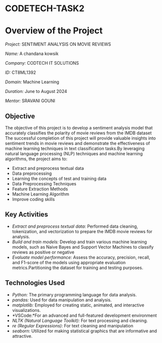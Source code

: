 # CODETECH-TASK2

# Overview of the Project

*Project:* SENTIMENT ANALYSIS ON MOVIE REVIEWS

*Name:* A chandana kowsik

*Company:* CODTECH IT SOLUTIONS  

*ID:* CT8ML1392  

*Domain:* Machine Learning 

*Duration:* June to August 2024

*Mentor:* SRAVANI GOUNI  

## Objective

The objective of this project is to develop a sentiment analysis model that accurately classifies the polarity of movie reviews from the IMDB dataset The successful completion of this project will provide valuable insights into sentiment trends in movie reviews and demonstrate the effectiveness of  machine learning techniques in text classification tasks.By leveraging natural language processing (NLP) techniques and machine learning algorithms, the project aims to:


- Extract and preprocess textual data
- Data preprocessing  
- Learning the concepts of test and training data  
- Data Preprocessing Techniques 
- Feature Extraction Methods 
- Machine Learning Algorithm  
- Improve coding skills

## Key Activities

- *Extract and preprocess textual data:* Performed data cleaning, tokenization, and vectorization to prepare the IMDB movie reviews for analysis.
- *Build and train models:* Develop and train various machine learning models, such as Naive Bayes and Support Vector Machines to classify reviews as positive or 
      negative
- *Evaluate model performance:* Assess the accuracy, precision, recall, and F1-score of the models using appropriate evaluation metrics.Partitioning the dataset 
      for training and testing purposes.

## Technologies Used

- *Python:* The primary programming language for data analysis.
- *pandas:* Used for data manipulation and analysis.
- *matplotlib:* Employed for creating static, animated, and interactive visualizations.
- *VSCode:*For an advanced and full-featured development environment
- *NLTK (Natural Language Toolkit):* For text processing and cleaning.
- *re (Regular Expressions):* For text cleaning and manipulation
- *seaborn:* Utilized for making statistical graphics that are informative and attractive.
